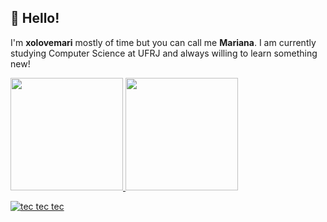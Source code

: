 ## 👋 Hello! 
I'm **xolovemari** mostly of time but you can call me **Mariana**.
I am currently studying Computer Science at UFRJ and always willing to learn something new!

<div>
<a href="https://github.com/xolovemari">
<img loading="lazy" height="180em" src="https://github-readme-stats.vercel.app/api/top-langs/?username=xolovemari&layout=compact&langs_count=7&theme=dracula"/>
<img loading="lazy" height="180em" src="https://github-readme-stats.vercel.app/api?username=xolovemari&show_icons=true&theme=dracula&include_all_commits=true&count_private=true"/>
</div>

![tec tec tec](https://media.tenor.com/yaf-HiOk9jwAAAAC/lov4hob-jungkook-typing.gif)
